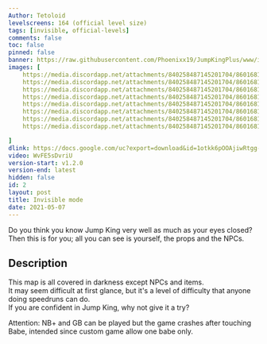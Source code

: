 ```yaml
---
Author: Tetoloid
levelscreens: 164 (official level size)
tags: [invisible, official-levels]
comments: false
toc: false
pinned: false
banner: https://raw.githubusercontent.com/Phoenixx19/JumpKingPlus/www/images/2_banner.png
images: [
    https://media.discordapp.net/attachments/840258487145201704/860168145025368114/001.PNG,
    https://media.discordapp.net/attachments/840258487145201704/860168146274877440/002.PNG,
    https://media.discordapp.net/attachments/840258487145201704/860168147688226866/003.PNG,
    https://media.discordapp.net/attachments/840258487145201704/860168149109964830/004.PNG,
    https://media.discordapp.net/attachments/840258487145201704/860168150347808808/005.PNG,
    https://media.discordapp.net/attachments/840258487145201704/860168151568089098/006.PNG,
    https://media.discordapp.net/attachments/840258487145201704/860168153053134898/007.PNG,
    https://media.discordapp.net/attachments/840258487145201704/860168154448396308/008.PNG,

]
dlink: https://docs.google.com/uc?export=download&id=1otkk6pOOAjiwRtgg-fmmg-McmeOzL_Ja
video: WvFE5sDvriU
version-start: v1.2.0
version-end: latest
hidden: false
id: 2
layout: post
title: Invisible mode
date: 2021-05-07
---
```


Do you think you know Jump King very well as much as your eyes closed? <br>Then this is for you; all you can see is yourself, the props and the NPCs.

<!-- more -->

<div id="description">
    <h2>Description</h2>
    <p>This map is all covered in darkness except NPCs and items.<br>
    It may seem difficult at first glance, but it's a level of difficulty that anyone doing speedruns can do.<br>
    If you are confident in Jump King, why not give it a try?</p>
    <p>Attention: NB+ and GB can be played but the game crashes after touching Babe, intended since custom game allow one babe only.</p>
</div>